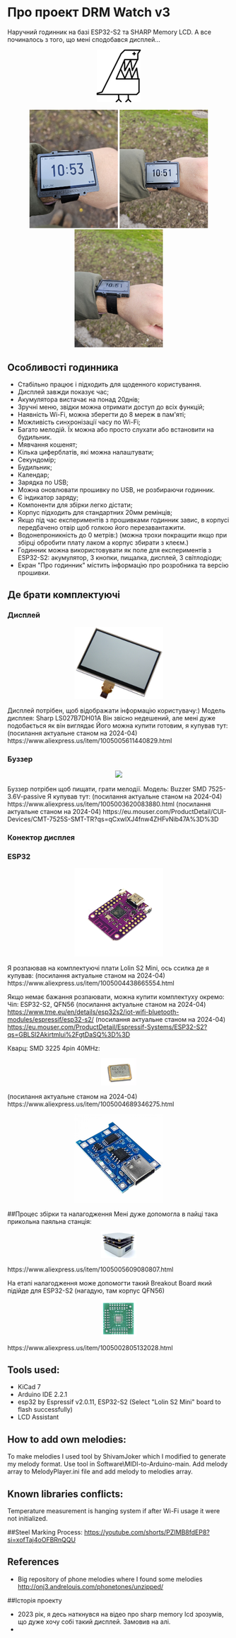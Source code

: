 
<!-- For new line: \ -->
<!-- Picture: <img src="Photos/" width="300"/>  -->

# Про проект DRM Watch v3
Наручний годинник на базі ESP32-S2 та SHARP Memory LCD.
А все починалось з того, що мені сподобався дисплей...


<p align="center"><img src="Photos/DRM_zb2.png" width="100"/></p>
<p align="center">
<img src="Photos/photo_2024-02-04_23-56-24.jpg" width="200"/>
<img src="Photos/photo_2024-02-04_16-33-34.jpg" width="200"/>
<img src="Photos/photo_2024-02-04_16-33-34 (2).jpg" width="200"/>
</p>


## Особливості годинника
- Стабільно працює і підходить для щоденного користування.
- Дисплей завжди показує час;
- Акумулятора вистачає на понад 20днів;
- Зручні меню, звідки можна отримати доступ до всіх функцій;
- Наявність Wi-Fi, можна зберегти до 8 мереж в пам'яті;
- Можливість синхронізації часу по Wi-Fi;
- Багато мелодій. Їх можна або просто слухати або встановити на будильник.
- Мявчання кошенят;
- Кілька циферблатів, які можна налаштувати;
- Секундомір;
- Будильник;
- Календар;
- Зарядка по USB;
- Можна оновлювати прошивку по USB, не розбираючи годинник.
- Є індикатор заряду;
- Компоненти для збірки легко дістати;
- Корпус підходить для стандартних 20мм ремінців;
- Якщо під час експериментів з прошивками годинник завис, в корпусі передбачено отвір щоб голкою його перезавантажити.
- Водонепроникність до 0 метрів:) (можна трохи покращити якщо при збірці обробити плату лаком а корпус збирати з клеєм.)
- Годинник можна використовувати як поле для експериментів з ESP32-S2: акумулятор, 3 кнопки, пищалка, дисплей, 3 світлодіоди;
- Екран "Про годинник" містить інформацію про розробника та версію прошивки.




## Де брати комплектуючі
<p align="center"> </p>

### Дисплей
<p align="center"><img src="Photos/5a768_electronic_circuits_gI_0_MemoryLCDPress.jpg" width="200"/> </p>
Дисплей потрібен, щоб відображати інформацію користувачу:)
Модель дисплея: Sharp LS027B7DH01A 
Він звісно недешений, але мені дуже подобається як він виглядає
Його можна купити готовим, я купував тут: 
(посилання актуальне станом на 2024-04) https://www.aliexpress.us/item/1005005611440829.html

### Буззер
<p align="center"><img src="Photos/buzzer.jpg" width="200"/> </p>
Буззер потрібен щоб пищати, грати мелодії.
Модель: Buzzer SMD 7525-3.6V-passive
Я купував тут:  
(посилання актуальне станом на 2024-04) https://www.aliexpress.us/item/1005003620083880.html
(посилання актуальне станом на 2024-04) https://eu.mouser.com/ProductDetail/CUI-Devices/CMT-7525S-SMT-TR?qs=qCxwlXJ4fnw4ZHFvNib47A%3D%3D


### Конектор дисплея


### ESP32
<p align="center"><img src="Photos/1333_1.png" width="200"/> </p>
Я розпаював на комплектуючі плати Lolin S2 Mini, ось ссилка де я купував:
(посилання актуальне станом на 2024-04) https://www.aliexpress.us/item/1005004438665554.html

Якщо немає бажання розпаювати, можна купити комплектуху окремо:
Чіп: ESP32-S2, QFN56
(посилання актуальне станом на 2024-04) https://www.tme.eu/en/details/esp32s2/iot-wifi-bluetooth-modules/espressif/esp32-s2/
(посилання актуальне станом на 2024-04) https://eu.mouser.com/ProductDetail/Espressif-Systems/ESP32-S2?qs=GBLSl2Akirtmlui%2FgtDaSQ%3D%3D

Кварц: SMD 3225 4pin 40MHz:
<p align="center"><img src="Photos/quartz.png" width=80"/> </p>
(посилання актуальне станом на 2024-04) https://www.aliexpress.us/item/1005004689346275.html


<p align="center"><img src="Photos/large_AOC777-1.jpg" width="200"/>  </p>




##Процес збірки та налагодження
Мені дуже допомогла в пайці така прикольна паяльна станція:
<p align="center"><img src="Photos/preheater.png" width=80"/> </p>
https://www.aliexpress.us/item/1005005609080807.html

На етапі налагодження може допомогти такий Breakout Board який підійде для ESP32-S2 (нагадую, там корпус QFN56)
<p align="center"><img src="Photos/breakout.png" width=80"/> </p>
https://www.aliexpress.us/item/1005002805132028.html


## Tools used:
- KiCad 7
- Arduino IDE 2.2.1
- esp32 by Espressif v2.0.11, ESP32-S2 (Select "Lolin S2 Mini" board to flash successfully)
- LCD Assistant



## How to add own melodies:
To make melodies I used tool by ShivamJoker which I modified to generate my melody format.
Use tool in Software\MIDI-to-Arduino-main. 
Add melody array to MelodyPlayer.ini file and add melody to melodies array.



## Known libraries conflicts:
Temperature measurement is hanging system if after Wi-Fi usage it were not initialized.

##Steel Marking Process:
https://youtube.com/shorts/PZIMB8fdEP8?si=xofTaj4oOFBRnQQU


## References

- Big repository of phone melodies where I found some melodies
http://onj3.andrelouis.com/phonetones/unzipped/





##Історія проекту
- 2023 рік, я десь наткнувся на відео про sharp memory lcd зрозумів, що дуже хочу собі такий дисплей. Замовив на алі.
- 

